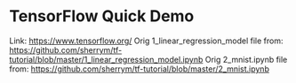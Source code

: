 # TensorFlow Quick Demo
Link: https://www.tensorflow.org/
Orig 1_linear_regression_model file from: https://github.com/sherrym/tf-tutorial/blob/master/1_linear_regression_model.ipynb
Orig 2_mnist.ipynb file from: https://github.com/sherrym/tf-tutorial/blob/master/2_mnist.ipynb
